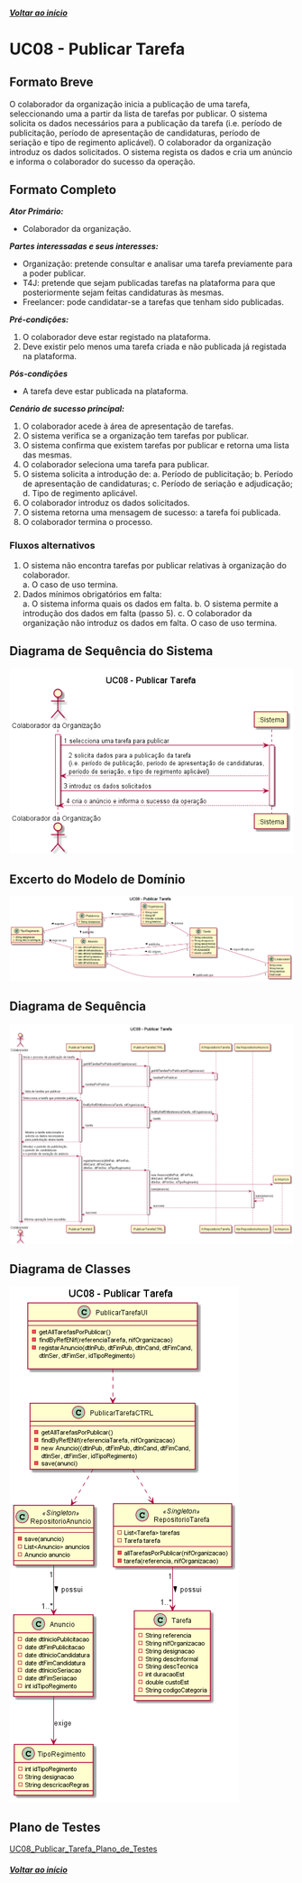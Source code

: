 ##### [Voltar ao início](https://github.com/blestonbandeiraUPSKILL/upskill_java1_labprg_grupo2/tree/main/README.md)

# UC08 - Publicar Tarefa

## Formato Breve

O colaborador da organização inicia a publicação de uma tarefa, seleccionando uma a partir da lista de tarefas por publicar. O sistema solicita os dados necessários para a publicação da tarefa (i.e. período de publicitação, período de apresentação de candidaturas, período de seriação e tipo de regimento aplicável). O colaborador da organização introduz os dados solicitados. O sistema regista os dados e cria um anúncio e informa o colaborador do sucesso da operação.

## Formato Completo

**_Ator Primário:_**

- Colaborador da organização.

**_Partes interessadas e seus interesses:_**

- Organização: pretende consultar e analisar uma tarefa previamente para a poder publicar.
- T4J: pretende que sejam publicadas tarefas na plataforma para que posteriormente sejam feitas candidaturas às mesmas.
- Freelancer: pode candidatar-se a tarefas que tenham sido publicadas.

**_Pré-condições:_**

1. O colaborador deve estar registado na plataforma.
2. Deve existir pelo menos uma tarefa criada e não publicada já registada na plataforma.

**_Pós-condições_**

- A tarefa deve estar publicada na plataforma.

**_Cenário de sucesso principal:_**

1.	O colaborador acede à área de apresentação de tarefas.
2.	O sistema verifica se a organização tem tarefas por publicar.
3.	O sistema confirma que existem tarefas por publicar e retorna uma lista das mesmas.
4.	O colaborador seleciona uma tarefa para publicar.
5.	O sistema solicita a introdução de:
    a. Período de publicitação;
    b. Período de apresentação de candidaturas;
    c. Período de seriação e adjudicação;
    d. Tipo de regimento aplicável.
6.	O colaborador introduz os dados solicitados.
9.	O sistema retorna uma mensagem de sucesso: a tarefa foi publicada.
10.	O colaborador termina o processo.

### Fluxos alternativos

1.	O sistema não encontra tarefas por publicar relativas à organização do colaborador. <br/>
    a. O caso de uso termina.
2.	Dados mínimos obrigatórios em falta: <br/>
    a. O sistema informa quais os dados em falta.
    b. O sistema permite a introdução dos dados em falta (passo 5).
    c. O colaborador da organização não introduz os dados em falta. O caso de uso termina.

## Diagrama de Sequência do Sistema
![UC08_Publicar_Tarefa_Diagrama_Sequencia_Sistema](UC08_Publicar_Tarefa_Diagrama_Sequencia_Sistema.png)

## Excerto do Modelo de Domínio
![UC08_Publicar_Tarefa_Modelo_Dominio](UC08_Publicar_Tarefa_Modelo_Dominio.png)

## Diagrama de Sequência <br/>
![UC08_Publicar_Tarefa_Diagrama_Sequencia](UC08_Publicar_Tarefa_Diagrama_Sequencia.png)

## Diagrama de Classes <br/>
![UC08_Publicar_Tarefa_Diagrama_Classes](UC08_Publicar_Tarefa_Diagrama_Classes.png)

## Plano de Testes <br/>
[UC08_Publicar_Tarefa_Plano_de_Testes](UC08_Publicar_Tarefa_Plano_de_Testes.md)

##### [Voltar ao início](https://github.com/blestonbandeiraUPSKILL/upskill_java1_labprg_grupo2/tree/main/README.md)
